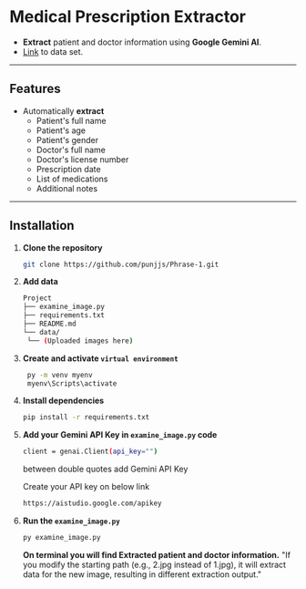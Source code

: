 # Medical Prescription Extractor

- **Extract** patient and doctor information using **Google Gemini AI**.
- [Link](https://www.kaggle.com/datasets/mehaksingal/illegible-medical-prescription-images-dataset) to data set.

---

## Features

- Automatically **extract**
  - Patient's full name
  - Patient's age
  - Patient's gender
  - Doctor's full name
  - Doctor's license number
  - Prescription date
  - List of medications
  - Additional notes

---

## Installation

1. **Clone the repository**

   ```bash
   git clone https://github.com/punjjs/Phrase-1.git
   ```
2. **Add data**
   ```bash
   Project 
   ├── examine_image.py
   ├── requirements.txt
   ├── README.md
   └── data/
    └── (Uploaded images here)
   ```
3. **Create and activate `virtual environment`**
   ```bash
    py -m venv myenv
    myenv\Scripts\activate
   ```
4. **Install dependencies**

   ```bash
   pip install -r requirements.txt
   ```

5. **Add your Gemini API Key in `examine_image.py` code**
   ```bash
   client = genai.Client(api_key="")
   ```
   between double quotes add Gemini API Key
   
   Create your API key on below link
   ```bash
   https://aistudio.google.com/apikey
   ```

6. **Run the `examine_image.py`**
   
   ```bash
   py examine_image.py
   ```
   **On terminal you will find Extracted patient and doctor information.**
  "If you modify the starting path (e.g., 2.jpg instead of 1.jpg), it will extract data for the  new image, resulting in different extraction output."
